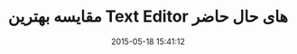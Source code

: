 ---
layout: post
title: "مقایسه بهترین Text Editor های حال حاضر"
date: 2015-05-18 15:41:12
section: article
tags: editor tools
link: "http://hive.ir/%D9%85%D9%82%D8%A7%DB%8C%D8%B3%D9%87-%D8%A8%D9%87%D8%AA%D8%B1%DB%8C%D9%86-text-editor-%D9%87%D8%A7%DB%8C-%D8%AD%D8%A7%D9%84-%D8%AD%D8%A7%D8%B6%D8%B1-%D9%82%D8%B3%D9%85%D8%AA-%DB%8C%DA%A9/"
user: "نوید کاشانی"
user_link: "http://navid.kashani.ir/"
---